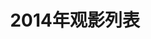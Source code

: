 ---
layout: list
title: "2014年观影列表"
description: "Cubernet的观影列表，记录电影的成长。"
categories: [观影列表]
tags: []
music: []
movies:   
    - title : 完美假妻168
      director : 刘镇伟
      leader : 徐若瑄/何炅/王学兵/蒋梦婕
      type : 喜剧/爱情/悬疑
      link : http://movie.douban.com/subject/24752702
      status : 已看
      description : 暂无影评
      cover : /assets/posters/2014_wmjq168.jpg
    - title : 一触即发
      director : 肯尼思·布拉纳
      leader : 克里斯·派恩/凯文·科斯特纳/肯尼思·布拉纳/凯拉·奈特莉
      type : 剧情/动作/惊悚
      link : http://movie.douban.com/subject/3014957
      status : 已看
      description : 暂无影评
      cover : /assets/posters/2014_ycjf.jpg
    - title : 爸爸去哪儿
      director : 谢涤葵
      leader : 吴镇宇/Feynman/黄磊/黄忆慈
      type : 家庭/儿童/真人秀
      link : http://movie.douban.com/subject/25826679
      status : 已看
      description : 暂无影评
      cover : /assets/posters/2014_bbqn.jpg
    - title : 前任攻略
      director : 田羽生
      leader : 韩庚/姚星彤/郑恺/王丽坤
      type : 喜剧/爱情
      link : http://movie.douban.com/subject/24751754
      status : 已看
      description : 暂无影评
      cover : /assets/posters/2014_qrgl.jpg
    - title : 北京爱情故事
      director : 陈思诚
      leader : 梁家辉/刘嘉玲/王学兵/余男
      type : 爱情
      link : http://movie.douban.com/subject/24736566
      status : 已看
      description : 暂无影评
      cover : /assets/posters/2014_bjaqgs.jpg
    - title : 极品飞车
      director : 斯科特·沃
      leader : 亚伦·保尔/达科塔·约翰逊/伊莫琴·普茨/迈克尔·基顿
      type : 剧情/动作/惊悚/犯罪
      link : http://movie.douban.com/subject/20257326
      status : 已看
      description : 暂无影评
      cover : /assets/posters/2014_jpfc.jpg
    - title : 美国队长2
      director : 安东尼·卢素
      leader : 克里斯·埃文斯/斯嘉丽·约翰逊/塞巴斯蒂安·斯坦/安东尼·麦凯
      type : 动作/科幻/冒险
      link : http://movie.douban.com/subject/6390823
      status : 已看
      description : 暂无影评
      cover : /assets/posters/2014_mgdz2.jpg
    - title : X战警:逆转未来
      director : 布莱恩·辛格
      leader : 詹姆斯·麦卡沃伊/迈克尔·法斯宾德/休·杰克曼/埃文·彼得斯
      type : 动作/科幻/奇幻/冒险
      link : http://movie.douban.com/subject/10485647
      status : 已看
      description : 暂无影评
      cover : /assets/posters/2014_xzjnzwl.jpg
    - title : 明日边缘
      director : 道格·里曼
      leader : 汤姆·克鲁斯/艾米莉·布朗特/布莱丹·格里森/比尔·帕克斯顿
      type : 动作/科幻
      link : http://movie.douban.com/subject/4746257
      status : 已看
      description : 暂无影评
      cover : /assets/posters/2014_mrby.jpg
    - title : 分手大师
      director : 俞白眉
      leader : 邓超/杨幂/古力娜扎/栾元晖
      type : 剧情/喜剧/爱情
      link : http://movie.douban.com/subject/24879858
      status : 已看
      description : 暂无影评
      cover : /assets/posters/2014_fsds.jpg
    - title : 京城81号
      director : 叶伟民
      leader : 吴镇宇/林心如/杨祐宁/秦海璐
      type : 剧情/悬疑/惊悚
      link : http://movie.douban.com/subject/20513061
      status : 已看
      description : 暂无影评
      cover : /assets/posters/2014_jc81h.jpg
    - title : 后会无期
      director : 韩寒
      leader : 冯绍峰/陈柏霖/钟汉良/王珞丹
      type : 剧情/喜剧/爱情
      link : http://movie.douban.com/subject/25805741
      status : 已看
      description : 暂无影评
      cover : /assets/posters/2014_hhwq.jpg
    - title : 暴力街区
      director : 卡米尔·狄拉玛
      leader : 保罗·沃克/大卫·贝利/RZA/古奇·鲍埃
      type : 剧情/动作/犯罪
      link : http://movie.douban.com/subject/3718269
      status : 已看
      description : 暂无影评
      cover : /assets/posters/2014_bljq.jpg
    - title : 猩球崛起2:黎明之战
      director : 马特·里夫斯
      leader : 安迪·瑟金斯/杰森·克拉科/加里·奥德曼/凯丽·拉塞尔
      type : 剧情/动作/科幻
      link : http://movie.douban.com/subject/7046723
      status : 已看
      description : 暂无影评
      cover : /assets/posters/2014_xqjq.jpg
    - title : 心花路放
      director : 宁浩
      leader : 黄渤/徐峥/袁泉/周冬雨
      type : 喜剧/爱情
      link : http://movie.douban.com/subject/25717233
      status : 已看
      description : 暂无影评
      cover : /assets/posters/2014_xhlf.jpg
    - title : 美国骗局
      director : 大卫·欧·拉塞尔
      leader : 克里斯蒂安·贝尔/布莱德利·库珀/艾米·亚当斯/杰瑞米·雷纳
      type : 剧情/犯罪
      link : http://movie.douban.com/subject/6873657
      status : 未看
      description : 暂无影评
      cover : /assets/posters/2014_mgpj.jpg
    - title : 空中营救
      director : 佐米·希尔拉
      leader : 连姆·尼森/朱丽安·摩尔/斯科特·麦克纳里/米歇尔·道克瑞
      type : 动作/悬疑/惊悚
      link : http://movie.douban.com/subject/10598440
      status : 未看
      description : 暂无影评
      cover : /assets/posters/2014_kzyj.jpg
    - title : 老男孩猛龙过江
      director : 肖央
      leader : 肖央/王太利/屈菁菁/郝凯瑞
      type : 剧情/喜剧
      link : http://movie.douban.com/subject/25755645
      status : 已看
      description : 暂无影评
      cover : /assets/posters/2014_lnhmlgj.jpg
    - title : 分手达人
      director : 张自立
      leader : 林鹏/范逸臣/刘承俊/林芮西
      type : 喜剧/爱情
      link : http://movie.douban.com/subject/5421797
      status : 未看
      description : 暂无影评
      cover : /assets/posters/2014_fsdr.jpg
    - title : 亲爱的
      director : 陈可辛
      leader : 赵薇/黄渤/佟大为/郝蕾
      type : 剧情/家庭
      link : http://movie.douban.com/subject/25798222
      status : 未看
      description : 暂无影评
      cover : /assets/posters/2014_qad.jpg
---
